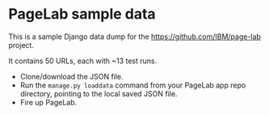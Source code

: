 # PageLab sample data

This is a sample Django data dump for the https://github.com/IBM/page-lab project. 

It contains 50 URLs, each with ~13 test runs.

- Clone/download the JSON file.
- Run the `manage.py loaddata` command from your PageLab app repo directory, pointing to the local saved JSON file.
- Fire up PageLab.
